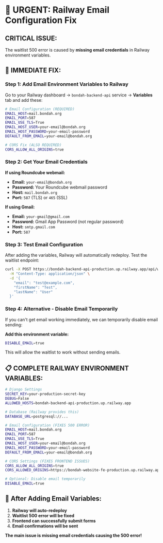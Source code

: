 # 🚨 URGENT: Railway Email Configuration Fix

## **CRITICAL ISSUE:**
The waitlist 500 error is caused by **missing email credentials** in Railway environment variables.

## **🔧 IMMEDIATE FIX:**

### **Step 1: Add Email Environment Variables to Railway**

Go to your Railway dashboard → `bondah-backend-api` service → **Variables** tab and add these:

```bash
# Email Configuration (REQUIRED)
EMAIL_HOST=mail.bondah.org
EMAIL_PORT=587
EMAIL_USE_TLS=True
EMAIL_HOST_USER=your-email@bondah.org
EMAIL_HOST_PASSWORD=your-email-password
DEFAULT_FROM_EMAIL=your-email@bondah.org

# CORS Fix (ALSO REQUIRED)
CORS_ALLOW_ALL_ORIGINS=true
```

### **Step 2: Get Your Email Credentials**

**If using Roundcube webmail:**
- **Email:** `your-email@bondah.org`
- **Password:** Your Roundcube webmail password
- **Host:** `mail.bondah.org`
- **Port:** `587` (TLS) or `465` (SSL)

**If using Gmail:**
- **Email:** `your-gmail@gmail.com`
- **Password:** Gmail App Password (not regular password)
- **Host:** `smtp.gmail.com`
- **Port:** `587`

### **Step 3: Test Email Configuration**

After adding the variables, Railway will automatically redeploy. Test the waitlist endpoint:

```bash
curl -X POST https://bondah-backend-api-production.up.railway.app/api/waitlist/ \
  -H "Content-Type: application/json" \
  -d '{
    "email": "test@example.com",
    "firstName": "Test",
    "lastName": "User"
  }'
```

### **Step 4: Alternative - Disable Email Temporarily**

If you can't get email working immediately, we can temporarily disable email sending:

**Add this environment variable:**
```bash
DISABLE_EMAIL=true
```

This will allow the waitlist to work without sending emails.

## **📋 COMPLETE RAILWAY ENVIRONMENT VARIABLES:**

```bash
# Django Settings
SECRET_KEY=your-production-secret-key
DEBUG=False
ALLOWED_HOSTS=bondah-backend-api-production.up.railway.app

# Database (Railway provides this)
DATABASE_URL=postgresql://...

# Email Configuration (FIXES 500 ERROR)
EMAIL_HOST=mail.bondah.org
EMAIL_PORT=587
EMAIL_USE_TLS=True
EMAIL_HOST_USER=your-email@bondah.org
EMAIL_HOST_PASSWORD=your-email-password
DEFAULT_FROM_EMAIL=your-email@bondah.org

# CORS Settings (FIXES FRONTEND ISSUES)
CORS_ALLOW_ALL_ORIGINS=true
CORS_ALLOWED_ORIGINS=https://bondah-website-fe-production.up.railway.app,http://localhost:3000,http://localhost:5173

# Optional: Disable email temporarily
DISABLE_EMAIL=true
```

## **🚀 After Adding Email Variables:**

1. **Railway will auto-redeploy**
2. **Waitlist 500 error will be fixed**
3. **Frontend can successfully submit forms**
4. **Email confirmations will be sent**

**The main issue is missing email credentials causing the 500 error!**
